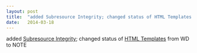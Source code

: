```yaml
---
layout: post
title:  "added Subresource Integrity; changed status of HTML Templates from WD to NOTE"
date:   2014-03-18
---
```


added [Subresource Integrity](/spec/SRI); changed status of [HTML Templates](/spec/html-templates) from WD to NOTE

